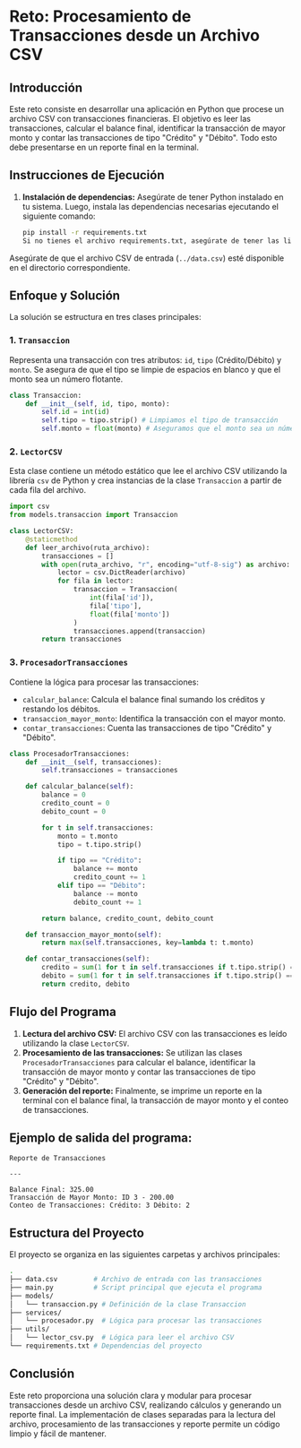 # Reto: Procesamiento de Transacciones desde un Archivo CSV

## Introducción

Este reto consiste en desarrollar una aplicación en Python que procese un archivo CSV con transacciones financieras. El objetivo es leer las transacciones, calcular el balance final, identificar la transacción de mayor monto y contar las transacciones de tipo "Crédito" y "Débito". Todo esto debe presentarse en un reporte final en la terminal.

## Instrucciones de Ejecución

1. **Instalación de dependencias:**
   Asegúrate de tener Python instalado en tu sistema. Luego, instala las dependencias necesarias ejecutando el siguiente comando:

   ```bash
   pip install -r requirements.txt
   Si no tienes el archivo requirements.txt, asegúrate de tener las librerías estándar de Python, como csv, ya incluidas en el entorno.
   ```

Asegúrate de que el archivo CSV de entrada (`../data.csv`) esté disponible en el directorio correspondiente.

## Enfoque y Solución

La solución se estructura en tres clases principales:

### 1. `Transaccion`

Representa una transacción con tres atributos: `id`, `tipo` (Crédito/Débito) y `monto`. Se asegura de que el tipo se limpie de espacios en blanco y que el monto sea un número flotante.

```python
class Transaccion:
    def __init__(self, id, tipo, monto):
        self.id = int(id)
        self.tipo = tipo.strip() # Limpiamos el tipo de transacción
        self.monto = float(monto) # Aseguramos que el monto sea un número flotante
```

### 2. `LectorCSV`

Esta clase contiene un método estático que lee el archivo CSV utilizando la librería `csv` de Python y crea instancias de la clase `Transaccion` a partir de cada fila del archivo.

```python
import csv
from models.transaccion import Transaccion

class LectorCSV:
    @staticmethod
    def leer_archivo(ruta_archivo):
        transacciones = []
        with open(ruta_archivo, "r", encoding="utf-8-sig") as archivo:
            lector = csv.DictReader(archivo)
            for fila in lector:
                transaccion = Transaccion(
                    int(fila['id']),
                    fila['tipo'],
                    float(fila['monto'])
                )
                transacciones.append(transaccion)
        return transacciones

```

### 3. `ProcesadorTransacciones`

Contiene la lógica para procesar las transacciones:

- `calcular_balance`: Calcula el balance final sumando los créditos y restando los débitos.
- `transaccion_mayor_monto`: Identifica la transacción con el mayor monto.
- `contar_transacciones`: Cuenta las transacciones de tipo "Crédito" y "Débito".

```python
class ProcesadorTransacciones:
    def __init__(self, transacciones):
        self.transacciones = transacciones

    def calcular_balance(self):
        balance = 0
        credito_count = 0
        debito_count = 0

        for t in self.transacciones:
            monto = t.monto
            tipo = t.tipo.strip()

            if tipo == "Crédito":
                balance += monto
                credito_count += 1
            elif tipo == "Débito":
                balance -= monto
                debito_count += 1

        return balance, credito_count, debito_count

    def transaccion_mayor_monto(self):
        return max(self.transacciones, key=lambda t: t.monto)

    def contar_transacciones(self):
        credito = sum(1 for t in self.transacciones if t.tipo.strip() == 'Crédito')
        debito = sum(1 for t in self.transacciones if t.tipo.strip() == 'Débito')
        return credito, debito
```

## Flujo del Programa

1.  **Lectura del archivo CSV:** El archivo CSV con las transacciones es leído utilizando la clase `LectorCSV`.
2.  **Procesamiento de las transacciones:** Se utilizan las clases `ProcesadorTransacciones` para calcular el balance, identificar la transacción de mayor monto y contar las transacciones de tipo "Crédito" y "Débito".
3.  **Generación del reporte:** Finalmente, se imprime un reporte en la terminal con el balance final, la transacción de mayor monto y el conteo de transacciones.

## Ejemplo de salida del programa:

```plaintext
Reporte de Transacciones

---

Balance Final: 325.00
Transacción de Mayor Monto: ID 3 - 200.00
Conteo de Transacciones: Crédito: 3 Débito: 2

```

## Estructura del Proyecto

El proyecto se organiza en las siguientes carpetas y archivos principales:

```bash
.
├── data.csv         # Archivo de entrada con las transacciones
├── main.py          # Script principal que ejecuta el programa
├── models/
│   └── transaccion.py # Definición de la clase Transaccion
├── services/
│   └── procesador.py  # Lógica para procesar las transacciones
├── utils/
│   └── lector_csv.py  # Lógica para leer el archivo CSV
└── requirements.txt # Dependencias del proyecto

```

## Conclusión

Este reto proporciona una solución clara y modular para procesar transacciones desde un archivo CSV, realizando cálculos y generando un reporte final. La implementación de clases separadas para la lectura del archivo, procesamiento de las transacciones y reporte permite un código limpio y fácil de mantener.
